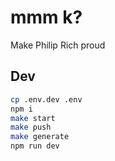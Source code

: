 # mmm k?

Make Philip Rich proud

## Dev

```bash
cp .env.dev .env
npm i
make start
make push
make generate
npm run dev
```